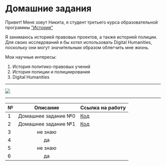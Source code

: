 # Домашние задания 

Привет! Меня зовут Никита, я студент третьего курса образовательной программы ["История"](https://www.hse.ru/ba/hist "Тыц")

Я занимаюсь историей правовых проектов, а также историей полиции. Для своих исследований я бы хотел использовать Digital Humanities, поскольку они могут значительным образом облегчить мне жизнь. 

Мои научные интересы: 

1. История политико-правовых учений 
2. История полиции и полициирования
3. Digital Humanities 

---

![](http://atomicjunkshop.com/wp-content/uploads/2016/12/die-hard-ventilation-shaft.jpg)

---

№|Описание|Ссылка на работу
---|:---:|:---
1|Домашнее задание №0|[Код](https://github.com/nickkh02/homework/blob/master/README.md)
2|Домашнее задание №1|[Код](https://github.com/nickkh02/python-dh-hw/blob/master/HW1.ipynb)
3|не знаю|
4|да|
5|не знаю|
6|да|
